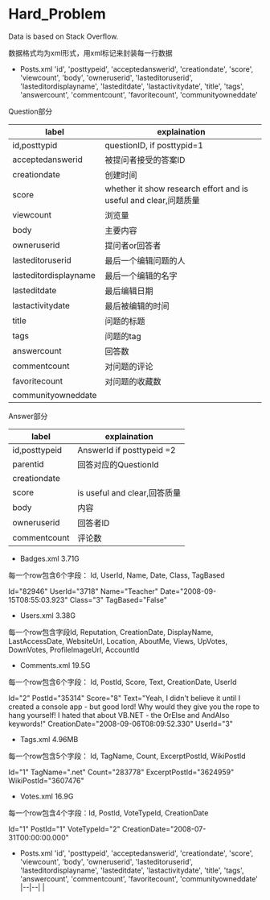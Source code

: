 # Hard_Problem
Data is based on Stack Overflow.

数据格式均为xml形式，用xml标记<row />来封装每一行数据

- Posts.xml
'id', 'posttypeid', 'acceptedanswerid', 'creationdate', 'score', 'viewcount', 'body', 'owneruserid', 'lasteditoruserid', 'lasteditordisplayname', 'lasteditdate', 'lastactivitydate', 'title', 'tags', 'answercount', 'commentcount', 'favoritecount', 'communityowneddate'

Question部分

|label|explaination|
|--|--|
|id,posttypid|questionID, if posttypid=1 |
|acceptedanswerid|被提问者接受的答案ID|
|creationdate|创建时间|
|score|whether it show research effort and is useful and clear,问题质量|
|viewcount|浏览量|
|body|主要内容|
|owneruserid|提问者or回答者|
|lasteditoruserid|最后一个编辑问题的人|
|lasteditordisplayname|最后一个编辑的名字|
|lasteditdate|最后编辑日期|
|lastactivitydate|最后被编辑的时间|
|title|问题的标题|
|tags|问题的tag|
|answercount|回答数|
|commentcount|对问题的评论|
|favoritecount|对问题的收藏数|
|communityowneddate||

Answer部分

|label|explaination|
|--|--|
|id,posttypeid| AnswerId if posttypeid =2|
|parentid|回答对应的QuestionId|
|creationdate||
|score|is useful and clear,回答质量|
|body|内容|
|owneruserid|回答者ID|
|commentcount|评论数|



- Badges.xml 3.71G

每一个row包含6个字段： Id, UserId, Name, Date, Class, TagBased

Id="82946" UserId="3718" Name="Teacher" Date="2008-09-15T08:55:03.923" Class="3" TagBased="False" 

- Users.xml 3.38G

每一个row包含字段Id, Reputation, CreationDate, DisplayName, LastAccessDate, WebsiteUrl, Location, AboutMe, Views, UpVotes, DownVotes, ProfileImageUrl, AccountId 

- Comments.xml 19.5G

每一个row包含6个字段： Id, PostId, Score, Text, CreationDate, UserId

Id="2" PostId="35314" Score="8" Text="Yeah, I didn't believe it until I created a console app - but good lord!  Why would they give you the rope to hang yourself!  I hated that about VB.NET - the OrElse and AndAlso keywords!" CreationDate="2008-09-06T08:09:52.330" UserId="3" 

- Tags.xml 4.96MB

每一个row包含5个字段： Id, TagName, Count, ExcerptPostId, WikiPostId

Id="1" TagName=".net" Count="283778" ExcerptPostId="3624959" WikiPostId="3607476"

- Votes.xml 16.9G

每一个row包含4个字段：Id, PostId, VoteTypeId, CreationDate

Id="1" PostId="1" VoteTypeId="2" CreationDate="2008-07-31T00:00:00.000"

- Posts.xml
'id', 'posttypeid', 'acceptedanswerid', 'creationdate', 'score', 'viewcount', 'body', 'owneruserid', 'lasteditoruserid', 'lasteditordisplayname', 'lasteditdate', 'lastactivitydate', 'title', 'tags', 'answercount', 'commentcount', 'favoritecount', 'communityowneddate'
|--|--|
|
